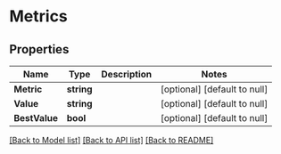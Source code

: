 # Metrics

## Properties
Name | Type | Description | Notes
------------ | ------------- | ------------- | -------------
**Metric** | **string** |  | [optional] [default to null]
**Value** | **string** |  | [optional] [default to null]
**BestValue** | **bool** |  | [optional] [default to null]

[[Back to Model list]](../README.md#documentation-for-models) [[Back to API list]](../README.md#documentation-for-api-endpoints) [[Back to README]](../README.md)

